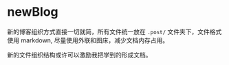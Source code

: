 # newBlog

新的博客组织方式直接一切就简，所有文件统一放在 `.post/` 文件夹下，文件格式使用 markdown, 尽量使用外联和图床，减少文档内存占用。

新的文件组织结构或许可以激励我把学到的形成文档。
